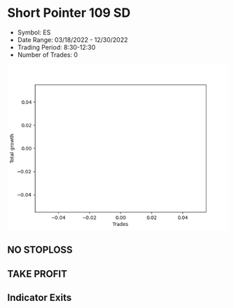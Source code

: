 # Short Pointer 109 SD 
- Symbol: ES
- Date Range: 03/18/2022 - 12/30/2022
- Trading Period: 8:30-12:30
- Number of Trades: 0

![Plot](ShortPointer109SDES.png)
## NO STOPLOSS














## TAKE PROFIT











## Indicator Exits

